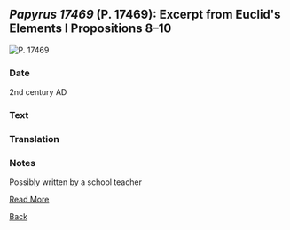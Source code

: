 ## _Papyrus 17469_ (P. 17469): Excerpt from Euclid's Elements I Propositions 8–10

![P. 17469](https://berlpap.smb.museum/Original/P_17469_R_2_001.jpg)

### Date

2nd century AD

### Text 


### Translation


### Notes

Possibly written by a school teacher

[Read More](https://berlpap.smb.museum/record/?result=0&Alle=17469)

[Back](./resource-page.html)

